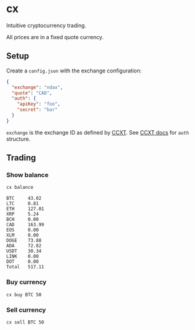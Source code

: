 # cx

Intuitive cryptocurrency trading.

All prices are in a fixed quote currency.

## Setup

Create a `config.json` with the exchange configuration:

```json
{
  "exchange": "ndax",
  "quote": "CAD",
  "auth": {
    "apiKey": "foo",
    "secret": "bar"
  }
}
```

`exchange` is the exchange ID as defined by [CCXT](https://github.com/ccxt/ccxt). See [CCXT docs](https://github.com/ccxt/ccxt/wiki/Manual#api-keys-setup) for `auth` structure.

## Trading

### Show balance

``` bash
cx balance
```

```
BTC     43.02
LTC     0.81
ETH     127.01
XRP     5.24
BCH     0.00
CAD     163.99
EOS     0.00
XLM     0.00
DOGE    73.88
ADA     72.82
USDT    30.34
LINK    0.00
DOT     0.00
Total   517.11
```

### Buy currency

```
cx buy BTC 50
```

### Sell currency

```
cx sell BTC 50
```
